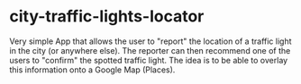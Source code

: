 # city-traffic-lights-locator
Very simple App that allows the user to "report" the location of a traffic light in the city (or anywhere else). 
The reporter can then recommend one of the users to "confirm" the spotted traffic light. The idea is to be able to overlay this
information onto a Google Map (Places).
